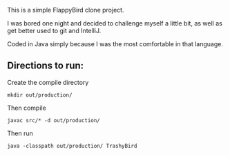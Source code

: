 This is a simple FlappyBird clone project.

I was bored one night and decided to challenge myself a little bit, as well as get better used to git and IntelliJ.

Coded in Java simply because I was the most comfortable in that language.

## Directions to run:
Create the compile directory
```
mkdir out/production/
```
Then compile
```$xslt
javac src/* -d out/production/
```
Then run
```$xslt
java -classpath out/production/ TrashyBird
```